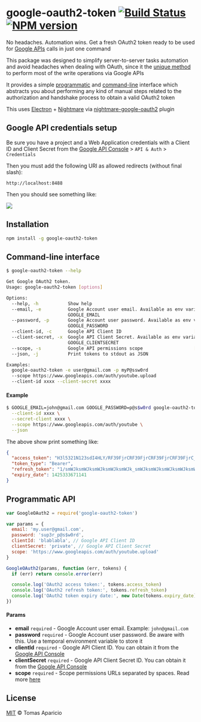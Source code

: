 # google-oauth2-token [![Build Status](https://api.travis-ci.org/h2non/google-oauth2-token.svg?branch=master)][travis]  [![NPM version](https://img.shields.io/npm/v/google-oauth2-token.svg)][npm]

No headaches. Automation wins. Get a fresh OAuth2 token ready to be used for [Google APIs](https://developers.google.com/apis-explorer/) calls in just one command

This package was designed to simplify server-to-server tasks automation and avoid headaches when dealing with OAuth, 
since it the [unique method](https://developers.google.com/youtube/v3/guides/authentication#OAuth2_Flows) to perform most of the write operations via Google APIs

It provides a simple [programmatic](#programmatic-api) and [command-line](#command-line-interface) interface which abstracts you about performing any kind of manual steps related to the authorization and handshake process to obtain a valid OAuth2 token

This uses [Electron](http://electron.atom.io/) + [Nightmare](https//gitbub.com/segmentio/nightmare) via [nightmare-google-oauth2](https://github.com/h2non/nightmare-google-oauth2) plugin

## Google API credentials setup

Be sure you have a project and a Web Application credentials with a Client ID and Client Secret 
from the [Google API Console][console] > `API & Auth` > `Credentials`

Then you must add the following URI as allowed redirects (without final slash):
```
http://localhost:8488
```

Then you should see something like:

<img src="http://oi59.tinypic.com/2w3udmd.jpg" />

## Installation

```bash
npm install -g google-oauth2-token
```

## Command-line interface

```bash
$ google-oauth2-token --help

Get Google OAuth2 token.
Usage: google-oauth2-token [options]

Options:
  --help, -h           Show help                                                
  --email, -e          Google Account user email. Available as env variable:
                       GOOGLE_EMAIL                                             
  --password, -p       Google Account user password. Available as env variable:
                       GOOGLE_PASSWORD                                          
  --client-id, -c      Google API Client ID                           [required]
  --client-secret, -x  Google API Client Secret. Available as env variable:
                       GOOGLE_CLIENTSECRET                                      
  --scope, -s          Google API permissions scope                   [required]
  --json, -j           Print tokens to stdout as JSON                           

Examples:
  google-oauth2-token -e user@gmail.com -p myP@ssw0rd 
  --scope https://www.googleapis.com/auth/youtube.upload
  --client-id xxxx --client-secret xxxx
```

#### Example

```bash
$ GOOGLE_EMAIL=john@gmail.com GOOGLE_PASSWORD=p@s$w0rd google-oauth2-token \
  --client-id xxxx \
  --secret-client xxxx \
  --scope https://www.googleapis.com/auth/youtube \
  --json
```

The above show print something like:
```json
{ 
  "access_token": "H3l5321N123sdI4HLY/RF39FjrCRF39FjrCRF39FjrCRF39FjrC_RF39FjrCRF39FjrC",
  "token_type": "Bearer",
  "refresh_token": "1/smWJksmWJksmWJksmWJksmWJk_smWJksmWJksmWJksmWJksmWJk",
  "expiry_date": 1425333671141 
}
```

## Programmatic API

```js
var GoogleOAuth2 = require('google-oauth2-token')

var params = {
  email: 'my.user@gmail.com',
  password: 'sup3r_p@s$w0rd',
  clientId: 'blablabla', // Google API Client ID
  clientSecret: 'private', // Google API Client Secret
  scope: 'https://www.googleapis.com/auth/youtube.upload'
}

GoogleOAuth2(params, function (err, tokens) {
  if (err) return console.error(err)

  console.log('OAuth2 access token:', tokens.access_token)
  console.log('OAuth2 refresh token:', tokens.refresh_token)
  console.log('OAuth2 token expiry date:', new Date(tokens.expiry_date))
})
```

#### Params

- **email** `required` - Google Account user email. Example: `john@gmail.com`
- **password** `required` - Google Account user password. Be aware with this. Use a temporal environment variable to store it
- **clientId** `required` - Google API Client ID. You can obtain it from the [Google API Console][console]
- **clientSecret** `required` - Google API Client Secret ID. You can obtain it from the [Google API Console][console]
- **scope** `required` - Scope permissions URLs separated by spaces. Read more [here](https://developers.google.com/discovery/v1/using#discovery-doc-methods-scopes)

## License 

[MIT](http://opensource.org/licenses/MIT) © Tomas Aparicio

[console]: https://code.google.com/apis/console
[travis]: https://travis-ci.org/h2non/google-oauth2-token
[npm]: http://npmjs.org/package/google-oauth2-token
